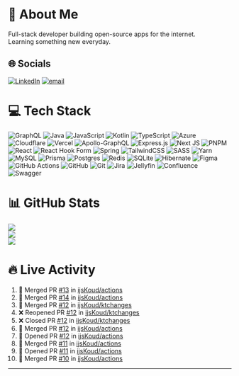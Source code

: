 # 💫 About Me
Full-stack developer building open-source apps for the internet. <br>Learning something new everyday.



## 🌐 Socials
[![LinkedIn](https://img.shields.io/badge/LinkedIn-%230077B5.svg?logo=linkedin&logoColor=white)](https://linkedin.com/in/daan-klarenbeek) [![email](https://img.shields.io/badge/Email-D14836?logo=gmail&logoColor=white)](mailto:daan@klrnbk.nl) 

# 💻 Tech Stack
![GraphQL](https://img.shields.io/badge/-GraphQL-E10098?style=for-the-badge&logo=graphql&logoColor=white) ![Java](https://img.shields.io/badge/java-%23ED8B00.svg?style=for-the-badge&logo=openjdk&logoColor=white) ![JavaScript](https://img.shields.io/badge/javascript-%23323330.svg?style=for-the-badge&logo=javascript&logoColor=%23F7DF1E) ![Kotlin](https://img.shields.io/badge/kotlin-%237F52FF.svg?style=for-the-badge&logo=kotlin&logoColor=white) ![TypeScript](https://img.shields.io/badge/typescript-%23007ACC.svg?style=for-the-badge&logo=typescript&logoColor=white) ![Azure](https://img.shields.io/badge/azure-%230072C6.svg?style=for-the-badge&logo=microsoftazure&logoColor=white) ![Cloudflare](https://img.shields.io/badge/Cloudflare-F38020?style=for-the-badge&logo=Cloudflare&logoColor=white) ![Vercel](https://img.shields.io/badge/vercel-%23000000.svg?style=for-the-badge&logo=vercel&logoColor=white) ![Apollo-GraphQL](https://img.shields.io/badge/-ApolloGraphQL-311C87?style=for-the-badge&logo=apollo-graphql) ![Express.js](https://img.shields.io/badge/express.js-%23404d59.svg?style=for-the-badge&logo=express&logoColor=%2361DAFB) ![Next JS](https://img.shields.io/badge/Next-black?style=for-the-badge&logo=next.js&logoColor=white) ![PNPM](https://img.shields.io/badge/pnpm-%234a4a4a.svg?style=for-the-badge&logo=pnpm&logoColor=f69220) ![React](https://img.shields.io/badge/react-%2320232a.svg?style=for-the-badge&logo=react&logoColor=%2361DAFB) ![React Hook Form](https://img.shields.io/badge/React%20Hook%20Form-%23EC5990.svg?style=for-the-badge&logo=reacthookform&logoColor=white) ![Spring](https://img.shields.io/badge/spring-%236DB33F.svg?style=for-the-badge&logo=spring&logoColor=white) ![TailwindCSS](https://img.shields.io/badge/tailwindcss-%2338B2AC.svg?style=for-the-badge&logo=tailwind-css&logoColor=white) ![SASS](https://img.shields.io/badge/SASS-hotpink.svg?style=for-the-badge&logo=SASS&logoColor=white) ![Yarn](https://img.shields.io/badge/yarn-%232C8EBB.svg?style=for-the-badge&logo=yarn&logoColor=white) ![MySQL](https://img.shields.io/badge/mysql-4479A1.svg?style=for-the-badge&logo=mysql&logoColor=white) ![Prisma](https://img.shields.io/badge/Prisma-3982CE?style=for-the-badge&logo=Prisma&logoColor=white) ![Postgres](https://img.shields.io/badge/postgres-%23316192.svg?style=for-the-badge&logo=postgresql&logoColor=white) ![Redis](https://img.shields.io/badge/redis-%23DD0031.svg?style=for-the-badge&logo=redis&logoColor=white) ![SQLite](https://img.shields.io/badge/sqlite-%2307405e.svg?style=for-the-badge&logo=sqlite&logoColor=white) ![Hibernate](https://img.shields.io/badge/Hibernate-59666C?style=for-the-badge&logo=Hibernate&logoColor=white) ![Figma](https://img.shields.io/badge/figma-%23F24E1E.svg?style=for-the-badge&logo=figma&logoColor=white) ![GitHub Actions](https://img.shields.io/badge/github%20actions-%232671E5.svg?style=for-the-badge&logo=githubactions&logoColor=white) ![GitHub](https://img.shields.io/badge/github-%23121011.svg?style=for-the-badge&logo=github&logoColor=white) ![Git](https://img.shields.io/badge/git-%23F05033.svg?style=for-the-badge&logo=git&logoColor=white) ![Jira](https://img.shields.io/badge/jira-%230A0FFF.svg?style=for-the-badge&logo=jira&logoColor=white) ![Jellyfin](https://img.shields.io/badge/jellyfin-%23000B25.svg?style=for-the-badge&logo=Jellyfin&logoColor=00A4DC) ![Confluence](https://img.shields.io/badge/confluence-%23172BF4.svg?style=for-the-badge&logo=confluence&logoColor=white) ![Swagger](https://img.shields.io/badge/-Swagger-%23Clojure?style=for-the-badge&logo=swagger&logoColor=white)

# 📊 GitHub Stats
![](https://github-readme-stats.vercel.app/api?username=ijskoud&theme=dark&hide_border=false&include_all_commits=false&count_private=true)<br/>
![](https://nirzak-streak-stats.vercel.app/?user=ijskoud&theme=dark&hide_border=false)<br/>
![](https://github-readme-stats.vercel.app/api/top-langs/?username=ijskoud&theme=dark&hide_border=false&include_all_commits=false&count_private=true&layout=compact)

# 🔥 Live Activity

<!--START_SECTION:activity-->
1. 🎉 Merged PR [#13](https://github.com/ijsKoud/actions/pull/13) in [ijsKoud/actions](https://github.com/ijsKoud/actions)
2. 🎉 Merged PR [#14](https://github.com/ijsKoud/actions/pull/14) in [ijsKoud/actions](https://github.com/ijsKoud/actions)
3. 🎉 Merged PR [#12](https://github.com/ijsKoud/ktchanges/pull/12) in [ijsKoud/ktchanges](https://github.com/ijsKoud/ktchanges)
4. ❌ Reopened PR [#12](https://github.com/ijsKoud/ktchanges/pull/12) in [ijsKoud/ktchanges](https://github.com/ijsKoud/ktchanges)
5. ❌ Closed PR [#12](https://github.com/ijsKoud/ktchanges/pull/12) in [ijsKoud/ktchanges](https://github.com/ijsKoud/ktchanges)
6. 🎉 Merged PR [#12](https://github.com/ijsKoud/actions/pull/12) in [ijsKoud/actions](https://github.com/ijsKoud/actions)
7. 💪 Opened PR [#12](https://github.com/ijsKoud/actions/pull/12) in [ijsKoud/actions](https://github.com/ijsKoud/actions)
8. 🎉 Merged PR [#11](https://github.com/ijsKoud/actions/pull/11) in [ijsKoud/actions](https://github.com/ijsKoud/actions)
9. 💪 Opened PR [#11](https://github.com/ijsKoud/actions/pull/11) in [ijsKoud/actions](https://github.com/ijsKoud/actions)
10. 🎉 Merged PR [#10](https://github.com/ijsKoud/actions/pull/10) in [ijsKoud/actions](https://github.com/ijsKoud/actions)
<!--END_SECTION:activity-->

---

